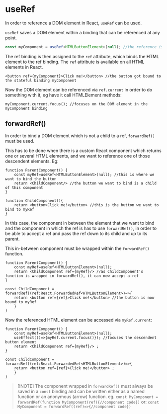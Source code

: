 # useRef

In order to reference a DOM element in React, `useRef` can be used.

`useRef` saves a DOM element within a binding that can be referenced at any point.

```ts
const myComponent = useRef<HTMLButtonElement>(null); //the reference is always initialized with a null, as the binding will be made after the element has rendered
```

The ref binding is then assigned to the `ref` attribute, which binds the HTML element to the ref binding. 
The `ref` attribute is available on all HTML elements in React.

```tsx
<button ref={myComponent}>Click me!</button> //the button got bound to the stateful binding myComponent
```

Now the DOM element can be referenced via `ref.current` in order to do something with it, eg have it call HTMLElement methods:
```tsx
myComponent.current.focus(); //focuses on the DOM element in the myComponent binding
```

## forwardRef()

In order to bind a DOM element which is not a child to a ref, `forwardRef()` must be used.

This has to be done when there is a custom React component which returns one or several HTML elements, and we want to reference one of those descendent elements. Eg:

```tsx
function ParentComponent() {
	const myRef=useRef<HTMLButtonElement>(null); //this is where we want to bind the button
	return <ChildComponent/> //the button we want to bind is a child of this component
}

function ChildComponent(){
	return <button>Click me!</button> //this is the button we want to bind to myRef
}
```

In this case, the component in between the element that we want to bind and the component in which the ref is has to use `forwardRef()`, in order to be able to accept a ref and pass the ref down to its child and up to its parent.

This in-between component must be wrapped within the `forwardRef()` function.

```tsx
function ParentComponent() {
	const myRef=useRef<HTMLButtonElement>(null);
	return <ChildComponent ref={myRef}/> //as ChildComponent's function is wrapped in forwardRef(), it can now accept a ref
}

const ChildComponent = forwardRef((ref:React.ForwardedRef<HTMLButtonElement>)=>{
	return <button ref={ref}>Click me!</button> //the button is now bound to myRef
	}
)
```

Now the referenced HTML element can be accessed via `myRef.current`:


```tsx
function ParentComponent() {
	const myRef=useRef<HTMLButtonElement>(null);
	useEffect(()=>{myRef.current.focus()}); //focuses the descendent button element
	return <ChildComponent ref={myRef}/> ;
}

const ChildComponent = forwardRef((ref:React.ForwardedRef<HTMLButtonElement>)=>{
	return <button ref={ref}>Click me!</button> ;
	}
)
```

>[!NOTE] The component wrapped in `forwardRef()` must always be saved in a `const` binding and can be written either as a named function or an anonymous (arrow) function.
>eg. `const MyComponent = forwardRef(function MyComponent(ref){//component code})`
>or: `const MyComponent = forwardRef((ref)=>{//component code})`